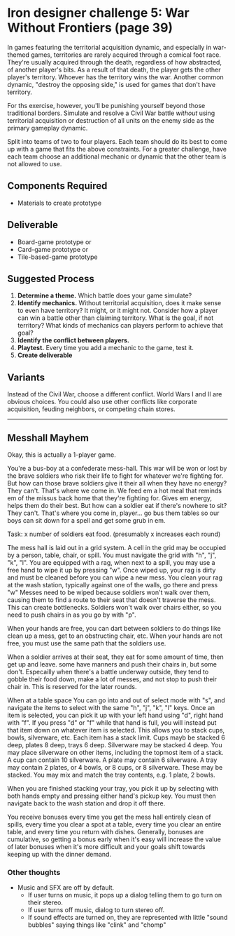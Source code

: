 # Iron designer challenge 5: War Without Frontiers (page 39)

In games featuring the territorial acquisition dynamic, and especially in war-themed games,
territories are rarely acquired through a comical foot race.
They're usually acquired through the death, regardless of how abstracted, of another player's bits.
As a result of that death, the player gets the other player's territory.
Whoever has the territory wins the war.
Another common dynamic, "destroy the opposing side," is used for games that don't have territory.

For ths exercise, however, you'll be punishing yourself beyond those traditional borders.
Simulate and resolve a Civil War battle _without_ using territorial acquisition or
destruction of all units on the enemy side as the primary gameplay dynamic.

Split into teams of two to four players.
Each team should do its best to come up with a game that fits the above constraints.
For a greater challenge, have each team choose an additional mechanic or dynamic
that the other team is not allowed to use.

## Components Required

* Materials to create prototype

## Deliverable

* Board-game prototype or
* Card-game prototype or
* Tile-based-game prototype

## Suggested Process

1. **Determine a theme.** Which battle does your game simulate?
2. **Identify mechanics.** Without territorial acquisition, does it make sense to even have territory?
   It might, or it might not. Consider how a player can win a battle other than claiming territory.
   What is the goal, if not territory? What kinds of mechanics can players perform to achieve that goal?
3. **Identify the conflict between players.**
4. **Playtest.** Every time you add a mechanic to the game, test it.
5. **Create deliverable**

## Variants

Instead of the Civil War, choose a different conflict. World Wars I and II are obvious choices. You could also use other conflicts like corporate acquisition, feuding neighbors, or competing chain stores.

-----

## Messhall Mayhem

Okay, this is actually a 1-player game.

You're a bus-boy at a confederate mess-hall.
This war will be won or lost by the brave soldiers who risk their life to fight for whatever we're fighting for.
But how can those brave soldiers give it their all when they have no energy? They can't.
That's where we come in. We feed em a hot meal that reminds em of the missus back home that they're fighting for.
Gives em energy, helps them do their best.
But how can a soldier eat if there's nowhere to sit? They can't.
That's where you come in, player... go bus them tables so our boys can sit down for a spell and get some grub in em.

Task: x number of soldiers eat food. (presumably x increases each round)

The mess hall is laid out in a grid system. A cell in the grid may be occupied by a person, table, chair, or spill.
You must navigate the grid with "h", "j", "k", "l".
You are equipped with a rag, when next to a spill, you may use a free hand to wipe it up by pressing "w".
Once wiped up, your rag is dirty and must be cleaned before you can wipe a new mess.
You clean your rag at the wash station, typically against one of the walls, go there and press "w"
Messes need to be wiped because soldiers won't walk over them,
causing them to find a route to their seat that doesn't traverse the mess. This can create bottlenecks.
Soldiers won't walk over chairs either, so you need to push chairs in as you go by with "p".

When your hands are free, you can dart between soldiers to do things like clean up a mess,
get to an obstructing chair, etc. When your hands are not free, you must use the same path that the soldiers use.

When a soldier arrives at their seat, they eat for some amount of time, then get up and leave.
some have manners and push their chairs in, but some don't. Especailly when there's a battle underway outside,
they tend to gobble their food down, make a lot of messes, and not stop to push their chair in.
This is reserved for the later rounds.

When at a table space
You can go into and out of select mode with "s", and navigate the items to select with the same "h", "j", "k", "l" keys.
Once an item is selected, you can pick it up with your left hand using "d", right hand with "f".
If you press "d" or "f" while that hand is full, you will instead put that item down on whatever item is selected.
This allows you to stack cups, bowls, silverware, etc.
Each item has a stack limit. Cups mayb be stacked 6 deep, plates 8 deep, trays 6 deep. Silverware may be stacked 4 deep.
You may place silverware on other items, including the topmost item of a stack.
A cup can contain 10 silverware. A plate may contain 6 silverware.
A tray may contain 2 plates, or 4 bowls, or 8 cups, or 8 silverware. These may be stacked.
You may mix and match the tray contents, e.g. 1 plate, 2 bowls.

When you are finished stacking your tray, you pick it up by selecting with both hands empty and pressing either hand's pickup key.
You must then navigate back to the wash station and drop it off there.

You receive bonuses every time you get the mess hall entirely clean of spills, every time you clear a spot at a table,
every time you clear an entire table, and every time you return with dishes. Generally, bonuses are cumulative,
so getting a bonus early when it's easy will increase the value of later bonuses when it's more difficult and your
goals shift towards keeping up with the dinner demand.


### Other thoughts

* Music and SFX are off by default.
  * If user turns on music, it pops up a dialog telling them to go turn on their stereo.
  * If user turns off music, dialog to turn stereo off.
  * If sound effects are turned on, they are represented with little "sound bubbles" saying things like "clink" and "chomp"
